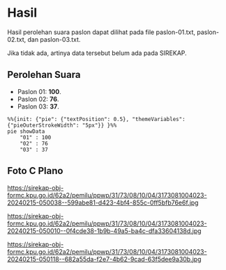 # Hasil

Hasil perolehan suara paslon dapat dilihat pada file paslon-01.txt, paslon-02.txt, dan paslon-03.txt.

Jika tidak ada, artinya data tersebut belum ada pada SIREKAP.

## Perolehan Suara

 * Paslon 01: **100**.
 * Paslon 02: **76**.
 * Paslon 03: **37**.

```mermaid
%%{init: {"pie": {"textPosition": 0.5}, "themeVariables": {"pieOuterStrokeWidth": "5px"}} }%%
pie showData
    "01" : 100
    "02" : 76
    "03" : 37
```
## Foto C Plano

https://sirekap-obj-formc.kpu.go.id/62a2/pemilu/ppwp/31/73/08/10/04/3173081004023-20240215-050038--599abe81-d423-4bf4-855c-0ff5bfb76e6f.jpg

https://sirekap-obj-formc.kpu.go.id/62a2/pemilu/ppwp/31/73/08/10/04/3173081004023-20240215-050010--0f4cde38-1b9b-49a5-ba4c-dfa33604138d.jpg

https://sirekap-obj-formc.kpu.go.id/62a2/pemilu/ppwp/31/73/08/10/04/3173081004023-20240215-050118--682a55da-f2e7-4b62-9cad-63f5dee9a30b.jpg

